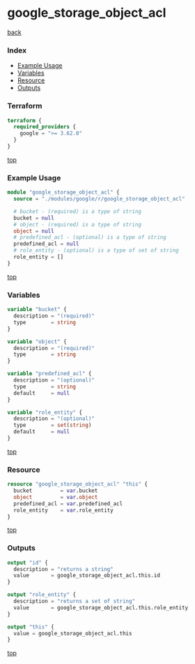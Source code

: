 # google_storage_object_acl

[back](../google.md)

### Index

- [Example Usage](#example-usage)
- [Variables](#variables)
- [Resource](#resource)
- [Outputs](#outputs)

### Terraform

```terraform
terraform {
  required_providers {
    google = ">= 3.62.0"
  }
}
```

[top](#index)

### Example Usage

```terraform
module "google_storage_object_acl" {
  source = "./modules/google/r/google_storage_object_acl"

  # bucket - (required) is a type of string
  bucket = null
  # object - (required) is a type of string
  object = null
  # predefined_acl - (optional) is a type of string
  predefined_acl = null
  # role_entity - (optional) is a type of set of string
  role_entity = []
}
```

[top](#index)

### Variables

```terraform
variable "bucket" {
  description = "(required)"
  type        = string
}

variable "object" {
  description = "(required)"
  type        = string
}

variable "predefined_acl" {
  description = "(optional)"
  type        = string
  default     = null
}

variable "role_entity" {
  description = "(optional)"
  type        = set(string)
  default     = null
}
```

[top](#index)

### Resource

```terraform
resource "google_storage_object_acl" "this" {
  bucket         = var.bucket
  object         = var.object
  predefined_acl = var.predefined_acl
  role_entity    = var.role_entity
}
```

[top](#index)

### Outputs

```terraform
output "id" {
  description = "returns a string"
  value       = google_storage_object_acl.this.id
}

output "role_entity" {
  description = "returns a set of string"
  value       = google_storage_object_acl.this.role_entity
}

output "this" {
  value = google_storage_object_acl.this
}
```

[top](#index)
